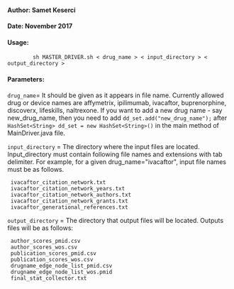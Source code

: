 


  #### Author: Samet Keserci  
  #### Date: November 2017   
  #### Usage:  

            sh MASTER_DRIVER.sh < drug_name > < input_directory > < output_directory >  

  #### Parameters:  
   `drug_name`= It should be given as it appears in file name. Currently allowed drug or device names are affymetrix, ipilimumab, ivacaftor, buprenorphine, discoverx, lifeskills, naltrexone. If you want to add a new drug name - say new_drug_name, then you need to add  `dd_set.add("new_drug_name");` after `HashSet<String> dd_set = new HashSet<String>()`  in the main method of MainDriver.java file.


   `input_directory` = The directory where the input files are located. Input_directory  must contain following file names and extensions with tab delimiter. For example, for a given  drug_name="ivacaftor", input file names must be as follows.   

     ivacaftor_citation_network.txt  
     ivacaftor_citation_network_years.txt  
     ivacaftor_citation_network_authors.txt  
     ivacaftor_citation_network_grants.txt  
     ivacaftor_generational_references.txt    


   `output_directory` = The directory that output files will be located.
   Outputs files will be as follows:

     author_scores_pmid.csv   
     author_scores_wos.csv  
     publication_scores_pmid.csv  
     publication_scores_wos.csv  
     drugname_edge_node_list_pmid.csv  
     drugname_edge_node_list_wos.pmid   
     final_stat_collector.txt  
